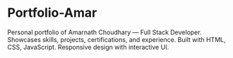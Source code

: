 # Portfolio-Amar
Personal portfolio of Amarnath Choudhary — Full Stack Developer. Showcases skills, projects, certifications, and experience. Built with HTML, CSS, JavaScript. Responsive design with interactive UI.
